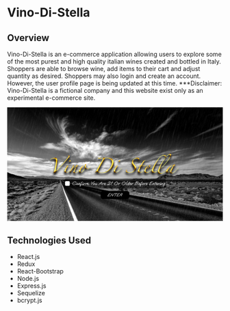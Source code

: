 # Vino-Di-Stella


## Overview
Vino-Di-Stella is an e-commerce application allowing users to explore
some of the most purest and high quality italian wines created and 
bottled in Italy. Shoppers are able to browse wine, add items to their
cart and adjust quantity as desired. Shoppers may also login and create
an account. However, the user profile page is being updated at this time.
***Disclaimer: Vino-Di-Stella is a fictional company and this website
exist only as an experimental e-commerce site. 


![Landing Page](/screenshots/landingPage.png)


## Technologies Used

- React.js
- Redux
- React-Bootstrap
- Node.js
- Express.js 
- Sequelize
- bcrypt.js


<!-- ## Usage

```python

# Clone these repositories
$ git clone https://github.com/ste-lla/react-capstone-app.git
$ git clone https://github.com/ste-lla/my-capstone-express.git

# Go into each repository
$ cd react-capstone-app
$ cd my-capstone-express

#Install dependencies (Be sure Node.js is installed on your machine)
$ npm install

# Run both apps
$ npm start
```


## Contributing
There are several improvements that can be made to this app. Feel free to find an area for improvement or something that can be added and contribute your ideas!

Find Node/Express.js Repository for this project [here](https://github.com/ste-lla/my-capstone-express)

1. Clone repo and create a new branch 
2. Make your desired changes and test them
3. Submit a Pull Request with a description of the changes made

## License

[MIT](/LICENSE) -->